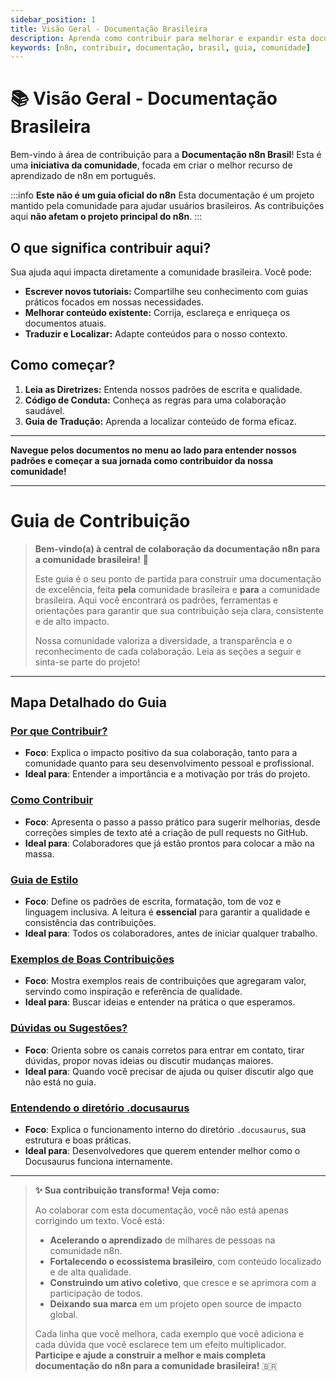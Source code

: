 ```yaml
---
sidebar_position: 1
title: Visão Geral - Documentação Brasileira
description: Aprenda como contribuir para melhorar e expandir esta documentação da comunidade n8n para o Brasil.
keywords: [n8n, contribuir, documentação, brasil, guia, comunidade]
---
```


# 📚 Visão Geral - Documentação Brasileira

Bem-vindo à área de contribuição para a **Documentação n8n Brasil**! Esta é uma **iniciativa da comunidade**, focada em criar o melhor recurso de aprendizado de n8n em português.

:::info **Este não é um guia oficial do n8n**
Esta documentação é um projeto mantido pela comunidade para ajudar usuários brasileiros. As contribuições aqui **não afetam o projeto principal do n8n**.
:::

## O que significa contribuir aqui?

Sua ajuda aqui impacta diretamente a comunidade brasileira. Você pode:

- **Escrever novos tutoriais:** Compartilhe seu conhecimento com guias práticos focados em nossas necessidades.
- **Melhorar conteúdo existente:** Corrija, esclareça e enriqueça os documentos atuais.
- **Traduzir e Localizar:** Adapte conteúdos para o nosso contexto.

## Como começar?

1.  **Leia as Diretrizes:** Entenda nossos padrões de escrita e qualidade.
2.  **Código de Conduta:** Conheça as regras para uma colaboração saudável.
3.  **Guia de Tradução:** Aprenda a localizar conteúdo de forma eficaz.

---

**Navegue pelos documentos no menu ao lado para entender nossos padrões e começar a sua jornada como contribuidor da nossa comunidade!**

---

# Guia de Contribuição

> **Bem-vindo(a) à central de colaboração da documentação n8n para a comunidade brasileira!** 👋
>
> Este guia é o seu ponto de partida para construir uma documentação de excelência, feita **pela** comunidade brasileira e **para** a comunidade brasileira. Aqui você encontrará os padrões, ferramentas e orientações para garantir que sua contribuição seja clara, consistente e de alto impacto.
>
> Nossa comunidade valoriza a diversidade, a transparência e o reconhecimento de cada colaboração. Leia as seções a seguir e sinta-se parte do projeto!

---

## Mapa Detalhado do Guia

### [Por que Contribuir?](./por-que-contribuir)
- **Foco**: Explica o impacto positivo da sua colaboração, tanto para a comunidade quanto para seu desenvolvimento pessoal e profissional.
- **Ideal para**: Entender a importância e a motivação por trás do projeto.

### [Como Contribuir](./como-contribuir)
- **Foco**: Apresenta o passo a passo prático para sugerir melhorias, desde correções simples de texto até a criação de pull requests no GitHub.
- **Ideal para**: Colaboradores que já estão prontos para colocar a mão na massa.

### [Guia de Estilo](./guia-de-estilo)
- **Foco**: Define os padrões de escrita, formatação, tom de voz e linguagem inclusiva. A leitura é **essencial** para garantir a qualidade e consistência das contribuições.
- **Ideal para**: Todos os colaboradores, antes de iniciar qualquer trabalho.

### [Exemplos de Boas Contribuições](./exemplos-de-boas-contribuicoes)
- **Foco**: Mostra exemplos reais de contribuições que agregaram valor, servindo como inspiração e referência de qualidade.
- **Ideal para**: Buscar ideias e entender na prática o que esperamos.

### [Dúvidas ou Sugestões?](./duvidas-ou-sugestoes)
- **Foco**: Orienta sobre os canais corretos para entrar em contato, tirar dúvidas, propor novas ideias ou discutir mudanças maiores.
- **Ideal para**: Quando você precisar de ajuda ou quiser discutir algo que não está no guia.

### [Entendendo o diretório .docusaurus](./docusaurus-folder)
- **Foco**: Explica o funcionamento interno do diretório `.docusaurus`, sua estrutura e boas práticas.
- **Ideal para**: Desenvolvedores que querem entender melhor como o Docusaurus funciona internamente.

---

> **✨ Sua contribuição transforma! Veja como:**
>
> Ao colaborar com esta documentação, você não está apenas corrigindo um texto. Você está:
> - **Acelerando o aprendizado** de milhares de pessoas na comunidade n8n.
> - **Fortalecendo o ecossistema brasileiro**, com conteúdo localizado e de alta qualidade.
> - **Construindo um ativo coletivo**, que cresce e se aprimora com a participação de todos.
> - **Deixando sua marca** em um projeto open source de impacto global.
>
> Cada linha que você melhora, cada exemplo que você adiciona e cada dúvida que você esclarece tem um efeito multiplicador. **Participe e ajude a construir a melhor e mais completa documentação do n8n para a comunidade brasileira!** 🇧🇷 